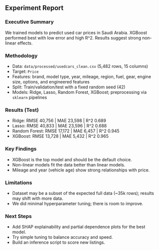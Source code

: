 ## Experiment Report

### Executive Summary
We trained models to predict used car prices in Saudi Arabia. XGBoost performed best with low error and high R^2. Results suggest strong non-linear effects.

### Methodology
- Data: `data/processed/usedcars_clean.csv` (5,482 rows, 15 columns)
- Target: `Price`
- Features: brand, model type, year, mileage, region, fuel, gear, engine size, options, and engineered features
- Split: Train/validation/test with a fixed random seed (42)
- Models: Ridge, Lasso, Random Forest, XGBoost; preprocessing via `sklearn` pipelines

### Results (Test)
- Ridge: RMSE 40,756 | MAE 23,598 | R^2 0.689
- Lasso: RMSE 40,833 | MAE 23,596 | R^2 0.688
- Random Forest: RMSE 17,172 | MAE 6,457 | R^2 0.945
- XGBoost: RMSE 13,728 | MAE 5,432 | R^2 0.965

### Key Findings
- XGBoost is the top model and should be the default choice.
- Non-linear models fit the data better than linear models.
- Mileage and year (vehicle age) show strong relationships with price.

### Limitations
- Dataset may be a subset of the expected full data (~35k rows); results may shift with more data.
- We did minimal hyperparameter tuning; there is room to improve.

### Next Steps
- Add SHAP explainability and partial dependence plots for the best model.
- Try simple tuning to balance accuracy and speed.
- Build an inference script to score new listings.
